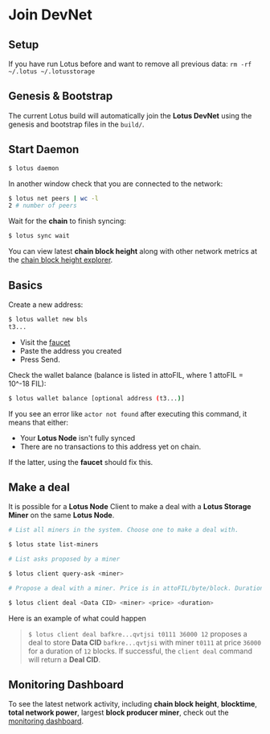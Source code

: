 # Join DevNet

## Setup

If you have run Lotus before and want to remove all previous data: `rm -rf ~/.lotus ~/.lotusstorage`

## Genesis & Bootstrap

The current Lotus build will automatically join the **Lotus DevNet** using the genesis and bootstrap files in the `build/`.

## Start Daemon

```sh
$ lotus daemon
```

In another window check that you are connected to the network:

```sh
$ lotus net peers | wc -l
2 # number of peers
```

Wait for the **chain** to finish syncing:

```sh
$ lotus sync wait
```

You can view latest **chain block height** along with other network metrics at the [chain block height explorer](https://lotus-metrics.kittyhawk.wtf/chain).

## Basics

Create a new address:

```sh
$ lotus wallet new bls
t3...
```

- Visit the [faucet](https://lotus-faucet.kittyhawk.wtf/funds.html)
- Paste the address you created
- Press Send.

Check the wallet balance (balance is listed in attoFIL, where 1 attoFIL = 10^-18 FIL):

```sh
$ lotus wallet balance [optional address (t3...)]
```

If you see an error like `actor not found` after executing this command, it means that either:

* Your **Lotus Node** isn't fully synced
* There are no transactions to this address yet on chain. 

If the latter, using the **faucet** should fix this.

## Make a deal

It is possible for a **Lotus Node** Client to make a deal with a **Lotus Storage Miner** on the same **Lotus Node**.

```sh
# List all miners in the system. Choose one to make a deal with.

$ lotus state list-miners

# List asks proposed by a miner

$ lotus client query-ask <miner>

# Propose a deal with a miner. Price is in attoFIL/byte/block. Duration is # of blocks.

$ lotus client deal <Data CID> <miner> <price> <duration>
```

Here is an example of what could happen

> `$ lotus client deal bafkre...qvtjsi t0111 36000 12` proposes a deal to store **Data CID** `bafkre...qvtjsi` with miner `t0111` at price `36000` for a duration of `12` blocks. If successful, the `client deal` command will return a **Deal CID**.

## Monitoring Dashboard

To see the latest network activity, including **chain block height**, **blocktime**, **total network power**, largest **block producer miner**, check out the [monitoring dashboard](https://lotus-metrics.kittyhawk.wtf).
